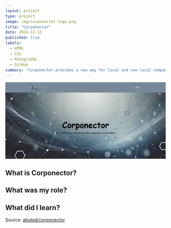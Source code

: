 ```yaml
---
layout: project
type: project
image: img/corponector-logo.png
title: "Corponector"
date: 2024-12-13
published: true
labels:
  - HTML
  - CSS
  - PostgreSQL
  - GitHub
summary: "Corponector provides a new way for local and non-local companies who want to recruit students to make their opportunities known to students."
---
```


<img class="img-fluid" src="../img/corponector-home.png">


## What is Corponector?


## What was my role?


## What did I learn?

  
Source: <a href="https://github.com/corponector"><i class="large github icon "></i>abuted/corponector</a>
